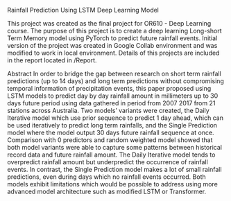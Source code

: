 Rainfall Prediction Using LSTM Deep Learning Model
 
This project was created as the final project for OR610 - Deep Learning course. The purpose of this project is to create a deep learning Long-short Term Memory model using PyTorch to predict future rainfall events. Initial version of the project was created in Google Collab environment and was modified to work in local environment. Details of this projects are included in the report located in /Report.

Abstract
In order to bridge the gap between research on short term rainfall predictions (up to 14 days) and long term predictions without compromising temporal information of precipitation events, this paper proposed using LSTM models to predict day by day rainfall amount in millimeters up to 30 days future period using data gathered in period from 2007 2017 from 21 stations across Australia. Two models’ variants were created, the Daily Iterative model which use prior sequence to predict 1 day ahead, which can be used iteratively to predict long term rainfalls, and the Single Prediction model where the model output 30 days future rainfall sequence at once. Comparison with 0 predictors and random weighted model showed that both model variants were able to capture some patterns between historical record data and future rainfall amount. The Daily Iterative model tends to overpredict rainfall amount but underpredict the occurrence of rainfall events. In contrast, the Single Prediction model makes a lot of small rainfall predictions, even during days which no rainfall events occurred. Both models exhibit limitations which would be possible to address using more advanced model architecture such as modified LSTM or Transformer.
